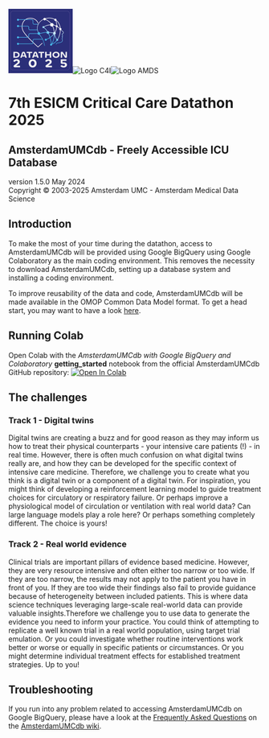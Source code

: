 <img src="https://github.com/AmsterdamUMC/AmsterdamUMCdb/blob/master/img/logo_esicm_datathon_2025.jpg?raw=1" alt="Logo Datathon" width=128px/><img src="https://github.com/AmsterdamUMC/AmsterdamUMCdb/blob/master/img/logo_c4i_square.png?raw=1" alt="Logo C4I" width=128px/><img src="https://github.com/AmsterdamUMC/AmsterdamUMCdb/blob/master/img/logo_amds.png?raw=1" alt="Logo AMDS" width=128px/>

# 7th ESICM Critical Care Datathon 2025
## AmsterdamUMCdb - Freely Accessible ICU Database

version 1.5.0 May 2024  
Copyright &copy; 2003-2025 Amsterdam UMC - Amsterdam Medical Data Science

## Introduction

To make the most of your time during the datathon, access to AmsterdamUMCdb will be provided using Google BigQuery using
Google Colaboratory as the main coding environment. This removes the necessity to download AmsterdamUMCdb, setting up a
database system and installing a coding environment. 

To improve reusability of the data and code, AmsterdamUMCdb will be made available in the OMOP Common Data Model format. To get a head start, you may want to have a look [here](https://www.ohdsi.org/data-standardization/).

## Running Colab

Open Colab with the *AmsterdamUMCdb with Google BigQuery and Colaboratory* **getting_started** notebook from the official AmsterdamUMCdb GitHub
repository: [![Open In Colab](https://colab.research.google.com/assets/colab-badge.svg)](https://colab.research.google.com/github/AmsterdamUMC/AmsterdamUMCdb/blob/master/bigquery/getting_started.ipynb)

## The challenges

### Track 1 - Digital twins
Digital twins are creating a buzz and for good reason as they may inform us how to treat their physical counterparts - your intensive care patients (!) - in real time. However, there is often much confusion on what digital twins really are, and how they can be developed for the specific context of intensive care medicine. Therefore, we challenge you to create what you think is a digital twin or a component of a digital twin. For inspiration, you might think of developing a reinforcement learning model to guide treatment choices for circulatory or respiratory failure. Or perhaps improve a physiological model of circulation or ventilation with real world data? Can large language models play a role here? Or perhaps something completely different. The choice is yours!

### Track 2 - Real world evidence
Clinical trials are important pillars of evidence based medicine. However, they are very resource intensive and often either too narrow or too wide. If they are too narrow, the results may not apply to the patient you have in front of you. If they are too wide their findings also fail to provide guidance because of heterogeneity between included patients. This is where data science techniques leveraging large-scale real-world data can provide valuable insights.Therefore we challenge you to use data to generate the evidence you need to inform your practice. You could think of attempting to replicate a well known trial in a real world population, using target trial emulation. Or you could investigate whether routine interventions work better or worse or equally in specific patients or circumstances. Or you might determine individual treatment effects for established treatment strategies. Up to you!


## Troubleshooting

If you run into any problem related to accessing AmsterdamUMCdb on Google BigQuery, please have a look at
the [Frequently Asked Questions](https://github.com/AmsterdamUMC/AmsterdamUMCdb/wiki/bigquery#faq) on
the [AmsterdamUMCdb wiki](https://github.com/AmsterdamUMC/AmsterdamUMCdb/wiki). 
